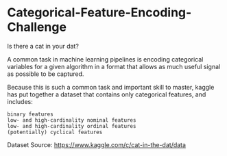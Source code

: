 # Categorical-Feature-Encoding-Challenge

Is there a cat in your dat?

A common task in machine learning pipelines is encoding categorical variables for a given algorithm in a format that allows as much useful signal as possible to be captured.

Because this is such a common task and important skill to master, kaggle has put together a dataset that contains only categorical features, and includes:

    binary features
    low- and high-cardinality nominal features
    low- and high-cardinality ordinal features
    (potentially) cyclical features

Dataset Source: https://www.kaggle.com/c/cat-in-the-dat/data
